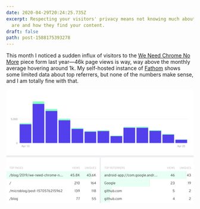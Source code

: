 ```yaml
---
date: 2020-04-29T20:24:25.735Z
excerpt: Respecting your visitors' privacy means not knowing much about who they
  are and how they find your content.
draft: false
path: post-1588175393278
---
```

This month I noticed a sudden influx of visitors to the [We Need Chrome No More](https://redalemeden.com/blog/2019/we-need-chrome-no-more) piece form last year—46k page views is way, way above the monthly average hovering around 1k. My self-hosted instance of [Fathom](https://usefathom.com) shows some limited data about top referrers, but none of the numbers make sense, and I am totally fine with that.

[![Website visitors, April 2020.](assets/image-1584398929256.png)](assets/image-1584398929256.png)
